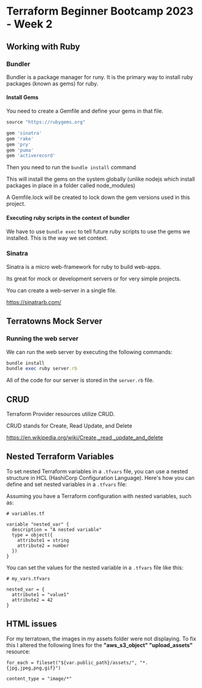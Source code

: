 # Terraform Beginner Bootcamp 2023 - Week 2

## Working with Ruby

### Bundler

Bundler is a package manager for runy.
It is the primary way to install ruby packages (known as gems) for ruby.

#### Install Gems

You need to create a Gemfile and define your gems in that file.

```rb
source "https://rubygems.org"

gem 'sinatra'
gem 'rake'
gem 'pry'
gem 'puma'
gem 'activerecord'
```

Then you need to run the `bundle install` command

This will install the gems on the system globally (unlike nodejs which install packages in place in a folder called node_modules)

A Gemfile.lock will be created to lock down the gem versions used in this project.

#### Executing ruby scripts in the context of bundler

We have to use `bundle exec` to tell future ruby scripts to use the gems we installed. This is the way we set context.

### Sinatra

Sinatra is a micro web-framework for ruby to build web-apps.

Its great for mock or development servers or for very simple projects.

You can create a web-server in a single file.

https://sinatrarb.com/

## Terratowns Mock Server

### Running the web server

We can run the web server by executing the following commands:

```rb
bundle install
bundle exec ruby server.rb
```

All of the code for our server is stored in the `server.rb` file.

## CRUD

Terraform Provider resources utilize CRUD.

CRUD stands for Create, Read Update, and Delete

https://en.wikipedia.org/wiki/Create,_read,_update_and_delete

## Nested Terraform Variables

To set nested Terraform variables in a `.tfvars` file, you can use a nested structure in HCL (HashiCorp Configuration Language). Here's how you can define and set nested variables in a `.tfvars` file:

Assuming you have a Terraform configuration with nested variables, such as:

```hcl
# variables.tf

variable "nested_var" {
  description = "A nested variable"
  type = object({
    attribute1 = string
    attribute2 = number
  })
}
```

You can set the values for the nested variable in a `.tfvars` file like this:

```hcl
# my_vars.tfvars

nested_var = {
  attribute1 = "value1"
  attribute2 = 42
}
```
## HTML issues
For my terratown, the images in my assets folder were not displaying. To fix this I altered the following lines for the **"aws_s3_object" "upload_assets"** resource:

  ```for_each = fileset("${var.public_path}/assets/", "*.{jpg,jpeg,png,gif}")```
  
  ```content_type = "image/*"```
  